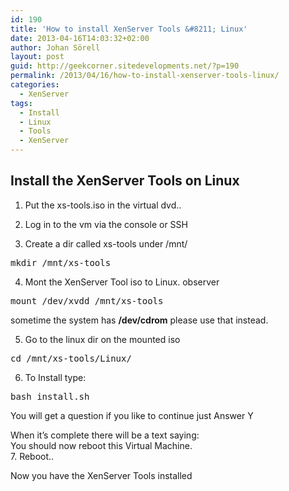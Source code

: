 ```yaml
---
id: 190
title: 'How to install XenServer Tools &#8211; Linux'
date: 2013-04-16T14:03:32+02:00
author: Johan Sörell
layout: post
guid: http://geekcorner.sitedevelopments.net/?p=190
permalink: /2013/04/16/how-to-install-xenserver-tools-linux/
categories:
  - XenServer
tags:
  - Install
  - Linux
  - Tools
  - XenServer
---
```

## Install the XenServer Tools on Linux

1. Put the xs-tools.iso in the virtual dvd..

2. Log in to the vm via the console or SSH

3. Create a dir called xs-tools under /mnt/

<pre class="lang:default decode:true" title="Make directory xs-tools under /mnt/">mkdir /mnt/xs-tools</pre>

4. Mont the XenServer Tool iso to Linux. observer

<pre class="lang:default decode:true" title="Mount the XenTools ISO ">mount /dev/xvdd /mnt/xs-tools</pre>

sometime the system has **/dev/cdrom** please use that instead.

5. Go to the linux dir on the mounted iso

<pre class="lang:default decode:true" title="Go to the Linux Directory">cd /mnt/xs-tools/Linux/</pre>

6. To Install type:

<pre class="lang:default decode:true" title="Install the XenServer Tools">bash install.sh</pre>

You will get a question if you like to continue just Answer Y

When it&#8217;s complete there will be a text saying:  
You should now reboot this Virtual Machine.  
7. Reboot..

Now you have the XenServer Tools installed